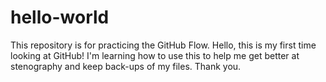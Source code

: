# hello-world
This repository is for practicing the GitHub Flow.
Hello, this is my first time looking at GitHub! I'm learning how to use this to help me get better at stenography and keep back-ups of my files. Thank you.
